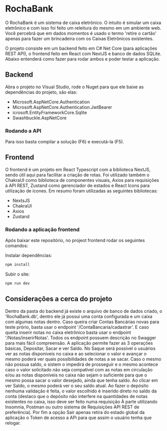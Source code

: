 # RochaBank
O RochaBank é um sistema de caixa eletrônico. O intuito é simular um caixa eletrônico e com isso foi feito um releitura do mesmo em um ambiente web.
Você percebrá que em dados momentos é usado o termo 'retire o cartão' apenas para fazer um brincadeira com os Caixas Eletrônicos existentes.

O projeto consiste em um backend feito em C# Net Core (para aplicações REST API), o frontend feito em React com NextJS e banco de dados SQLite.
Abaixo entenderá como fazer para rodar ambos e poder testar a aplicação. 

## Backend

Abra o projeto no Visual Studio, rode o Nuget para que ele baixe as dependências do projeto, são elas:

- Microsoft.AspNetCore.Authentication
- Microsoft.AspNetCore.Authentication.JwtBearer
- icrosoft.EntityFrameworkCore.Sqlite
- Swashbuckle.AspNetCore

### Rodando a API

Para isso basta compilar a solução (F6) e executá-la (F5).

## Frontend

O frontend é um projeto em React Typescript com a biblioteca NextJS, sendo útil aqui para facilitar a criação de rotas. Foi utilizado também o ChakraUI como biblioteca de componentes visuais, Axios para requisições à API REST, Zustand como gerenciador de estados e React Icons para utilização de ícones. Em resumo foram utilizadas as seguintes bibliotecas:

- NextsJS
- ChakraUI
- Axios
- Zustand

### Rodando a aplicação frontend

Após baixar este repositório, no projeot frontend rodar os seguintes comandos:

Instalar dependências:
```bash
npm install 
```

Subir o site:
```bash
npm run dev 
```

## Considerações a cerca do projeto

Dentro da pasta do backend já existe o arquivo de banco de dados criado, o 'RochaBank.db', dentro ele já possui uma conta configurada e um caixa com algumas notas dentro. Caso queira criar Contas Bancárias novas para teste prório, basta usar o endpoint '/ContaBancaria/cadastrar'. E caso queita inserir notas no caixa eletrônico basta usar o endpoint '/Notas/inserirNotas'. Todos os endpoint possuem descrição no Swagger para mais fácil compreensão. A aplicação permite fazer as 3 operações básicas, Depositar, Sacar e ver Saldo. No Saque será possível o usuários ver as notas disponíveis no caixa e ao selecionar o valor e avançar o mesmo poderá ver quais possibilidades de notas a se sacar. Caso o mesmo não possua saldo, o sistem o impedirá de prosseguir e o mesmo acontece caso o valor solicitado não seja compatível com as notas em circulação e/ou as notas disponíveis no caixa não sejam o suficiente para que o mesmo possa sacar o valor desejado, ainda que tenha saldo. Ao clicar em ver Saldo, o mesmo poderá ver o seu saldo atual. Ao fazer o depósito nenhuma validação é feita, o valor escolhido é inserido direto no saldo da conta (destaco que o depósito não interfere na quantidades de notas existentes no caixa, isso deve ser feito numa requisição À parte utilizando Insomnia, Postman ou outro sistema de Requisições API REST de preferência). Por fim a opção Sair apenas retira do estado global da aplicação o Token de acesso a APi para que assim o usuário tenha que relogar.